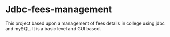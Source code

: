 # Jdbc-fees-management
This project based upon a management of fees details in college using jdbc and mySQL. It is a basic level and GUI based.

